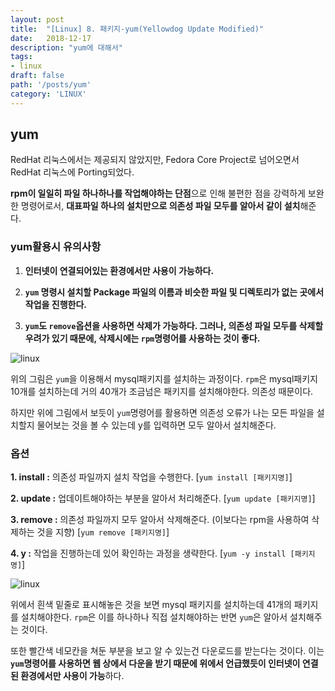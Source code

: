 ```yaml
---
layout: post
title:  "[Linux] 8. 패키지-yum(Yellowdog Update Modified)"
date:   2018-12-17
description: "yum에 대해서"
tags:
- linux
draft: false
path: '/posts/yum'
category: 'LINUX'
---
```


## yum



RedHat 리눅스에서는 제공되지 않았지만, Fedora Core Project로 넘어오면서 RedHat 리눅스에 Porting되었다. 

**rpm이 일일히 파일 하나하나를 작업해야하는 단점**으로 인해 불편한 점을 강력하게 보완한 명령어로서, **대표파일 하나의 설치만으로 의존성 파일 모두를 알아서 같이 설치**해준다.



### yum활용시 유의사항

1. **인터넷이 연결되어있는 환경에서만 사용이 가능하다.**

2. **`yum` 명령시 설치할 Package 파일의 이름과 비슷한 파일 및 디렉토리가 없는 곳에서 작업을 진행한다.**

3. **`yum`도 `remove`옵션을 사용하면 삭제가 가능하다. 그러나, 의존성 파일 모두를 삭제할 우려가 있기 때문에, 삭제시에는 `rpm`명령어를 사용하는 것이 좋다.**



![linux](/assets/img/yum1.png)



위의 그림은 `yum`을 이용해서 mysql패키지를 설치하는 과정이다. `rpm`은 mysql패키지 10개를 설치하는데 거의 40개가 조금넘은 패키지를 설치해야한다. 의존성 때문이다. 

하지만 위에 그림에서 보듯이 `yum`명령어를 활용하면 의존성 오류가 나는 모든 파일을 설치할지 물어보는 것을 볼 수 있는데 y를 입력하면 모두 알아서 설치해준다.



### 옵션

**1. install  :** 의존성 파일까지 설치 작업을 수행한다. [`yum install [패키지명]`]

**2. update   :** 업데이트해야하는 부분을 알아서 처리해준다. [`yum update [패키지명]`]

**3. remove   :** 의존성 파일까지 모두 알아서 삭제해준다. (이보다는 rpm을 사용하여 삭제하는 것을 지향) [`yum remove [패키지명]`]

**4. y   :** 작업을 진행하는데 있어 확인하는 과정을 생략한다. [`yum -y install [패키지명]`]




![linux](/assets/img/yum2.png)



위에서 흰색 밑줄로 표시해놓은 것을 보면 mysql 패키지를 설치하는데 41개의 패키지를 설치해야한다. `rpm`은 이를 하나하나 직접 설치해야하는 반면 `yum`은 알아서 설치해주는 것이다.

또한 빨간색 네모칸을 쳐둔 부분을 보고 알 수 있는건 다운로드를 받는다는 것이다. 이는 **`yum`명령어를 사용하면 웹 상에서 다운을 받기 때문에 위에서 언급했듯이 인터넷이 연결된 환경에서만 사용이 가능**하다.
